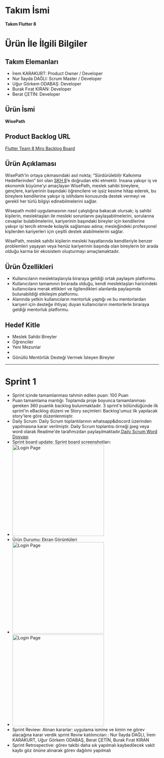 # Takım İsmi

<b>Takım Flutter 8</b>

<h1>Ürün İle İlgili Bilgiler</h1>

<h2>Takım Elemanları</h2>
 
<ul>
<li>İrem KARAKURT: Product Owner / Developer</li>
<li>Nur İlayda DAĞLI: Scrum Master / Developer</li>
<li>Uğur Görkem ODABAŞ: Developer</li>
<li>Burak Fırat KIRAN: Developer</li>
<li>Berat ÇETİN: Developer</li>
</ul>

<h2>Ürün İsmi</h2>
 
<b>WisePath</b>

<h2>Product Backlog URL</h2>
<a href="https://miro.com/app/board/uXjVM_8PSy0=/?share_link_id=226463744446">Flutter Team 8 Miro Backlog Board</a>

<h2> Ürün Açıklaması </h2>

<p>WisePath’in ortaya çıkmasındaki asıl nokta; “Sürdürülebilir Kalkınma Hedeflerinden” biri olan <a href="https://turkiye.un.org/tr/sdgs/8">SKH 8</a>’e doğrudan etki etmektir. İnsana yakışır iş ve ekonomik büyüme’yi amaçlayan WisePath, meslek sahibi bireylere, gençlere, kariyerinin başındaki öğrencilere ve işsiz kesime hitap ederek, bu bireylere kendilerine yakışır iş istihdamı konusunda destek vermeyi ve gerekli her türlü bilgiyi edinebilmelerini sağlar.</p>
<p>Wisepath mobil uygulamasının nasıl çalıştığına bakacak olursak; iş sahibi kişilerin, meslektaşları ile mesleki sorunlarını paylaşabilmelerini, sorularına cevaplar bulabilmelerini, kariyerinin başındaki bireyler için kendilerine yakışır işi tercih etmede kolaylık sağlaması adına; mesleğindeki profesyonel kişilerden kariyerleri için çeşitli destek alabilmelerini sağlar.</p>
<p>WisePath, meslek sahibi kişilerin mesleki hayatlarında kendileriyle benzer problemleri yaşayan veya henüz kariyerinin başında olan bireylerin bir arada olduğu karma bir ekosistem oluşturmayı amaçlamaktadır.</p>

<h2> Ürün Özellikleri </h2>

<ul>
<li>Kullanıcıların meslektaşlarıyla biraraya geldiği ortak paylaşım platformu.</li>
<li>Kullanıcıların tamamının birarada olduğu, kendi meslektaşları haricindeki kullanıcılara merak ettikleri ve ilgilendikleri alanlarda paylaşımda bulunabildiği etkileşim platformu.</li>
<li>Alanında yetkin kullanıcıların mentorluk yaptığı ve bu mentorlardan kariyeri için desteğe ihtiyaç duyan kullanıcıların mentorlerle biraraya geldiği mentorluk platformu.</li>
</ul>

<h2> Hedef Kitle </h2>

<ul>
<li>Meslek Sahibi Bireyler</li>
<li>Öğrenciler</li>
<li>Yeni Mezunlar<li>
<li>Gönüllü Mentörlük Desteği Vermek İsteyen Bireyler</li>
</ul>
<hr>

<h1>Sprint 1 </h1>
<ul>
<li>Sprint içinde tamamlanması tahmin edilen puan: 100 Puan</li>
<li>Puan tamamlama mantığı: Toplamda proje boyunca tamamlanması gereken 360 puanlık backlog bulunmaktadır. 3 sprint'e bölündüğünde ilk sprint'in eBacklog düzeni ve Story seçimleri: Backlog'umuz ilk yapılacak story'lere göre düzenlenmiştir.</li>
<li>Daily Scrum: Daily Scrum toplantılarının whatsapp&dıscord üzerinden yapılmasına karar verilmiştir. Daily Scrum toplantısı örneği jpeg veya word olarak Readme'de tarafımızdan paylaşılmaktadır.<a href="https://github.com/uurhub/f_8_bootcamp/files/11782959/Daily_scrum.docx">Daily Scrum Word Dosyası</a>
<li>Sprint board update: Sprint board screenshotları:</li>
<li><img src="https://github.com/uurhub/f_8_bootcamp/assets/70581331/8b5c015c-7e3f-4d9c-aea2-41fe2855dcfd.png" alt="Login Page" width="300"/></li>
<li>Ürün Durumu: Ekran Görüntüleri</li>
<li><img src="https://github.com/uurhub/f_8_bootcamp/assets/70581331/e9ec8cdd-fd8d-4b8d-a4f8-856d7ed6bfd9.png" alt="Login Page" width="300"/></li>
<li><img src="https://github.com/uurhub/f_8_bootcamp/assets/70581331/4ad0bad6-911f-43a1-8592-161dee9c82db.png" alt="Login Page" width="300"/></li>
<li>Sprint Review: Alınan kararlar: uygulama ismine ve kimin ne görev alacağına karar verdik 
sprint Reviw katılımcıları : Nur İlayda DAĞLI, İrem KARAKURT, Uğur Görkem ODABAŞ, Berat ÇETİN, Burak Fırat KIRAN </li>
<li>Sprint Retrospective: görev takibi daha sık yapılmalı kaybedilecek vakit kaybı göz önüne alınarak görev dağılımı yapılmalı</li>
</ul>


